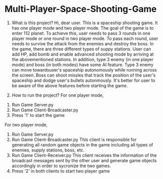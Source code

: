 # Multi-Player-Space-Shooting-Game

1. What is this project? 
Hi, dear user. This is a spaceship shooting game. It has one player mode and two player mode.
The goal of the game is to enter 112 planet. To achieve this, user needs to pass 3 rounds in one player mode or 
one round in two player mode. To pass each round, user needs to survive the attack from the enemies and destroy the
boss. In the game, there are three different types of suppy stations. User can add HP, add bomb and enable advanced shooting mode
by arriving at the abovementioned stations. In addition, type 3 enemy (in one player mode) and boss (in both modes) have some AI feature. 
Type 3 enemy can move towardsuser's spaceship autonomously while running across the screen. Boss can shoot missles that track 
the position of the user's spaceship and dodge user's bullets autonmously. It's better for user to be aware of the above features 
before starting the game.

2. How to run the project?
For one player mode,
1) Run Game Server.py
2) Run Game Client-Broadcaster.py
3) Press '1' to start the game

For two player mode,
1) Run Game Server.py
2) Run Game Client-Broadcaster.py
This client is responsible for generating all random game objects in the game including
all types of enemies, supply stations, boss, etc.
3) Run Game Client-Receiver.py
This client receives the information of the broadcast messages sent by the other user and 
generate game objects accordingly in order to sycronize the two games.
4) Press '2' in both clients to start two player game
